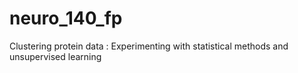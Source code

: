 # neuro_140_fp
Clustering protein data : Experimenting with statistical methods and unsupervised learning
